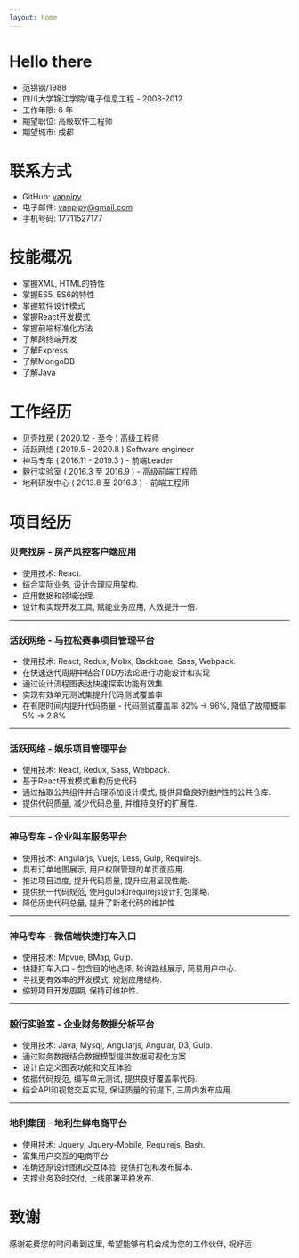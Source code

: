 ```yaml
---
layout: home
---
```


# Hello there
* 范锦钢/1988
* 四川大学锦江学院/电子信息工程 - 2008-2012
* 工作年限: 6 年
* 期望职位: 高级软件工程师
* 期望城市: 成都

# 联系方式
* GitHub: [vanpipy](https://github.com/vanpipy)
* 电子邮件: <vanpipy@gmail.com>
* 手机号码: 17711527177

# 技能概况
* 掌握XML, HTML的特性
* 掌握ES5, ES6的特性
* 掌握软件设计模式
* 掌握React开发模式
* 掌握前端标准化方法
* 了解跨终端开发
* 了解Express
* 了解MongoDB
* 了解Java

# 工作经历
* 贝壳找房 ( 2020.12 - 至今 ) 高级工程师
* 活跃网络 ( 2019.5 - 2020.8 ) Software engineer
* 神马专车 ( 2016.11 - 2019.3 ) - 前端Leader
* 毅行实验室 ( 2016.3 至 2016.9 ) - 高级前端工程师
* 地利研发中心 ( 2013.8 至 2016.3 ) - 前端工程师

# 项目经历

### 贝壳找房 - 房产风控客户端应用
* 使用技术: React.
* 结合实际业务, 设计合理应用架构.
* 应用数据和领域治理.
* 设计和实现开发工具, 赋能业务应用, 人效提升一倍.

---

### 活跃网络 - 马拉松赛事项目管理平台
* 使用技术: React, Redux, Mobx, Backbone, Sass, Webpack.
* 在快速迭代周期中结合TDD方法论进行功能设计和实现
* 通过设计流程图表达快速探索功能有效集
* 实现有效单元测试集提升代码测试覆盖率
* 在有限时间内提升代码质量 - 代码测试覆盖率 82% -> 96%, 降低了故障概率 5% -> 2.8%

---

### 活跃网络 - 娱乐项目管理平台
* 使用技术: React, Redux, Sass, Webpack.
* 基于React开发模式重构历史代码
* 通过抽取公共组件并合理添加设计模式, 提供具备良好维护性的公共仓库.
* 提供代码质量, 减少代码总量, 并维持良好的扩展性.

---

### 神马专车 - 企业叫车服务平台
* 使用技术: Angularjs, Vuejs, Less, Gulp, Requirejs.
* 具有订单地图展示, 用户权限管理的单页面应用.
* 推进项目进度, 提升代码质量, 提升应用呈现性能.
* 提供统一代码规范, 使用gulp和requirejs设计打包策略.
* 降低历史代码总量, 提升了新老代码的维护性.

---

### 神马专车 - 微信端快捷打车入口
* 使用技术: Mpvue, BMap, Gulp.
* 快捷打车入口 - 包含目的地选择, 轮询路线展示, 简易用户中心.
* 寻找更有效率的开发模式, 规划应用结构.
* 缩短项目开发周期, 保持可维护性.

---

### 毅行实验室 - 企业财务数据分析平台
* 使用技术: Java, Mysql, Angularjs, Angular, D3, Gulp. 
* 通过财务数据结合数据模型提供数据可视化方案
* 设计自定义图表功能和交互体验
* 依据代码规范, 编写单元测试, 提供良好覆盖率代码.
* 结合API和视觉交互实现, 保证质量的前提下, 三周内发布应用.

---

### 地利集团 - 地利生鲜电商平台
* 使用技术: Jquery, Jquery-Mobile, Requirejs, Bash.
* 富集用户交互的电商平台
* 准确还原设计图和交互体验, 提供打包和发布脚本.
* 支撑业务及时交付, 上线部署平稳发布.

# 致谢
感谢花费您的时间看到这里, 希望能够有机会成为您的工作伙伴, 祝好运.
